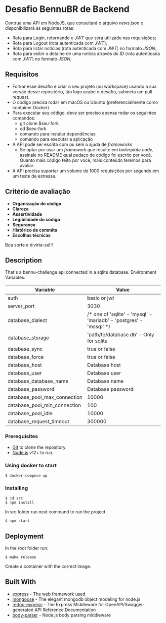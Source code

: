 # Desafio BennuBR de Backend

Contrua uma API em NodeJS, que consultará o arquivo _news.json_ e disponibilizará as seguintes rotas:

- Rota para Login, retornando o _JWT_ que será utilizado nas requisições;
- Rota para Logout (rota autenticada com _JWT_);
- Rota para listar notícias (rota autenticada com _JWT_) no formato _JSON_;
- Rota para exibir o detalhe de uma notícia através do _ID_ (rota autenticada com _JWT_) no formato _JSON_;

## Requisitos
-   Forkar esse desafio e criar o seu projeto (ou workspace) usando a sua versão desse repositório, tão logo acabe o desafio, submeta um pull request.
-   O código precisa rodar em macOS ou Ubuntu (preferencialmente como container Docker)
-   Para executar seu código, deve ser preciso apenas rodar os seguintes comandos:
    -   git clone \$seu-fork
    -   cd \$seu-fork
    -   comando para instalar dependências
    -   comando para executar a aplicação
-   A API pode ser escrita com ou sem a ajuda de _frameworks_
    -   Se optar por usar um _framework_ que resulte em _boilerplate code_, assinale no README qual pedaço de código foi escrito por você. Quanto mais código feito por você, mais conteúdo teremos para avaliar.
-   A API precisa suportar um volume de 1000 requisições por segundo em um teste de estresse.

## Critério de avaliação

-   **Organização do código**
-   **Clareza**
-   **Assertividade**
-   **Legibilidade do código**
-   **Segurança**
-   **Histórico de commits**
-   **Escolhas técnicas**

Boa sorte e divirta-se!!!

## Description

That's a bennu-challenge api connected in a sqlite database.
Environment Variables:

| Variable                      | Value                                                                 |
| ----------------------------- | --------------------------------------------------------------------- |
| auth                          | basic or jwt                                                          |
| server_port                   | 3030                                                                  |
| database_dialect              | /* one of 'sqlite' - 'mysql' - 'mariadb' - 'postgres' - 'mssql' */    |
| database_storage              | 'path/to/database.db'  - Only for sqlite                              |
| database_sync                 | true or false                                                         |
| database_force                | true or false                                                         |
| database_host                 | Database host                                                         |
| database_user                 | Database user                                                         |
| database_database_name        | Database name                                                         |
| database_password             | Database password                                                     |
| database_pool_max_connection  | 10000                                                                 |
| database_pool_min_connection  | 100                                                                   |
| database_pool_idle            | 10000                                                                 |
| database_request_timeout      | 300000                                                                |

### Prerequisites

- [Git](https://git-scm.com/) to clone the repository.
- [Node.js](https://nodejs.org/) v12+ to run.

### Using docker to start

```
$ docker-compose up
```

### Installing

```
$ cd src
$ npm install
```

In src folder run next command to run the project

```
$ npm start
```

## Deployment

In the root folder run:

```
$ make release
```

Create a container with the correct image.

## Built With

* [express](https://expressjs.com/pt-br/) - The web framework used
* [mongoose](https://mongoosejs.com/) - The elegant mongodb object modeling for node.js
* [redoc-express](https://www.npmjs.com/package/redoc-express) - The Express Middleware for OpenAPI/Swagger-generated API Reference Documentation
* [body-parser](https://www.npmjs.com/package/body-parser) - Node.js body parsing middleware
